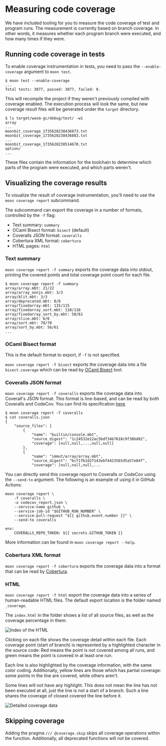 # Measuring code coverage

We have included tooling for you to measure the code coverage of test and program runs.
The measurement is currently based on branch coverage.
In other words, it measures whether each program branch were executed,
and how many times if they were.

## Running code coverage in tests

To enable coverage instrumentation in tests,
you need to pass the `--enable-coverage` argument to `moon test`.

```
$ moon test --enable-coverage
...
Total tests: 3077, passed: 3077, failed: 0.
```

This will recompile the project
if they weren't previously compiled with coverage enabled.
The execution process will look the same,
but new coverage result files will be generated under the `target` directory.

```
$ ls target/wasm-gc/debug/test/ -w1
array
...
moonbit_coverage_1735628238436873.txt
moonbit_coverage_1735628238436883.txt
...
moonbit_coverage_1735628238514678.txt
option/
...
```

These files contain the information for the toolchain to determine
which parts of the program were executed,
and which parts weren't.

## Visualizing the coverage results

To visualize the result of coverage instrumentation,
you'll need to use the `moon coverage report` subcommand.

The subcommand can export the coverage in a number of formats,
controlled by the `-f` flag:

- Text summary: `summary`
- OCaml Bisect format: `bisect` (default)
- Coveralls JSON format: `coveralls`
- Cobertura XML format: `cobertura`
- HTML pages: `html`

### Text summary

`moon coverage report -f summary` exports the coverage data into stdout,
printing the covered points and total coverage point count for each file.

```
$ moon coverage report -f summary
array/array.mbt: 21/22
array/array_nonjs.mbt: 3/3
array/blit.mbt: 3/3
array/deprecated.mbt: 0/0
array/fixedarray.mbt: 115/115
array/fixedarray_sort.mbt: 110/116
array/fixedarray_sort_by.mbt: 58/61
array/slice.mbt: 6/6
array/sort.mbt: 70/70
array/sort_by.mbt: 56/61
...
```

### OCaml Bisect format

This is the default format to export, if `-f` is not specified.

`moon coverage report -f bisect` exports the coverage data into
a file `bisect.coverage` which can be read by [OCaml Bisect][bisect] tool.

[bisect]: https://github.com/aantron/bisect_ppx

### Coveralls JSON format

`moon coverage report -f coveralls` exports the coverage data into Coverall's JSON format.
This format is line-based, and can be read by both Coveralls and CodeCov.
You can find its specification [here](https://docs.coveralls.io/api-introduction#json-format-web-data).

```
$ moon coverage report -f coveralls
$ cat coveralls.json
{
    "source_files": [
        {
            "name": "builtin/console.mbt",
            "source_digest": "1c24532e12ac5bdf34b7618c9f38bd82",
            "coverage": [null,null,...,null,null]
        },
        {
            "name": "immut/array/array.mbt",
            "source_digest": "bcf1fb1d2f143ebf4423565d5a57e84f",
            "coverage": [null,null,null,...
```

You can directly send this coverage report to Coveralls or CodeCov using the `--send-to` argument.
The following is an example of using it in GitHub Actions:

```
moon coverage report \
    -f coveralls \
    -o codecov_report.json \
    --service-name github \
    --service-job-id "$GITHUB_RUN_NUMBER" \
    --service-pull-request "${{ github.event.number }}" \
    --send-to coveralls

env:
    COVERALLS_REPO_TOKEN: ${{ secrets.GITHUB_TOKEN }}
```

More information can be found in `moon coverage report --help`.

### Cobertura XML format

`moon coverage report -f cobertura` exports the coverage data into a format that can be read by [Cobertura](https://cobertura.github.io/cobertura/).

### HTML

`moon coverage report -f html` export the coverage data into a series of human-readable HTML files.
The default export location is the folder named `_coverage`.

The `index.html` in the folder shows a list of all source files,
as well as the coverage percentage in them:

![Index of the HTML](/imgs/coverage_html_index.png)

Clicking on each file shows the coverage detail within each file.
Each coverage point (start of branch)
is represented by a highlighted character in the source code:
Red means the point is not covered among all runs,
and green means the point is covered in at least one run.

Each line is also highlighted by the coverage information,
with the same color coding.
Additionally,
yellow lines are those which has partial coverage:
some points in the line are covered, while others aren't.

Some lines will not have any highlight.
This does not mean the line has not been executed at all,
just the line is not a start of a branch.
Such a line shares the coverage of closest covered the line before it.

![Detailed coverage data](/imgs/coverage_html_page.png)

## Skipping coverage

Adding the pragma `/// @coverage.skip` skips all coverage operations within the function.
Additionally, all deprecated functions will not be covered.
